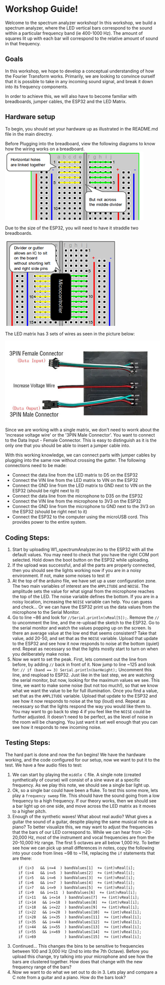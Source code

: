 # Workshop Guide!

Welcome to the spectrum analyzer workshop! In this workshop, we build a spectrum analyzer, where the LED vertical bars correspond to the sound within a particular frequency band (ie 400-1000 Hz). The amount of squares lit up with each bar will correspond to the relative amount of sound in that frequency.

## Goals
In this workshop, we hope to develop a conceptual understanding of how the Fourier Transform works. Primarily, we are looking to convince ourself that it is possible to take in any incoming sound signal, and break it down into its frequency components. 

In order to achieve this, we will also have to become familiar with breadboards, jumper cables, the ESP32 and the LED Matrix. 

## Hardware setup
To begin, you should set your hardware up as illustrated in the README.md file in the main directry. 

Before Plugging into the breadboard, view the following diagrams to know how the wiring works on a breadboard.
![Linked across a row](horizontal-rows.png)

Due to the size of the ESP32, you will need to have it straddle two breadboards. 

![Linked across a row](horizontal-withIC.png)

The LED matrix has 3 sets of wires as seen in the picture below:

![LED wiring](LED_wires.png)

Since we are working with a single matrix, we don't need to worrk about the 'increase voltage wire' or the '3PIN Male Connector'. You want to connect to the Data Input - Female Connector. This is easy to distinguish as it is the only one that you should be able to insert a jumper cable into. 

With this working knowledge, we can connect parts with jumper cables by plugging into the same row without crossing the gutter. The following connections need to be made:
- Connect the data line from the LED matrix to D5 on the ESP32
- Connect the VIN line from the LED matrix to VIN on the ESP32
- Connect the GND line from the LED matrix to GND next to VIN on the ESP32 (should be right next to it)
- Connect the data line from the microphone to D35 on the ESP32
- Connect the VIN line from the microphone to 3V3 on the ESP32
- Connect the GND line from the microphone to GND next to the 3V3 on the ESP32 (should be right next to it)
- Connect the ESP32 to the computer using the microUSB cord. This provides power to the entire system.

## Coding Steps:
1. Start by uploading W1_spectrumAnalyzer.ino to the ESP32 with all the default values. You may need to check that you have the right COM port selected. Hold down the boot button on the ESP32 while uploading. 
2. If the upload was successful, and all the parts are properly connected, then you should see the lights working now if you are in a noisy environment. If not, make some noises to test it! 
3. At the top of the arduino file, we have set up a user configuration zone. The two main variables of interest are the `AMPLITUDE` and `NOISE`. The amplitude sets the value for what signal from the microphone reaches the top of the LED. The noise variable defines the bottom. If you are in a noisy location, increasing the `NOISE` variable can help. You can guess and check... Or we can have the ESP32 print us the data values from the microphone to the Serial Monitor. 
4. Go to line ~86 and look for `//Serial.println(vReal[5]);`. Remove the `//` to uncomment the line, and the re-upload the sketch to the ESP32. Go to the serial monitor and watch the values popping up on the screen. Is there an average value at the low end that seems consistent? Take that value, add 20-50, and set that as the `NOISE` variable. Upload that update to the ESP32 and see how it now responds to noise at the bottom (quiet) end. Repeat as necessary so that the lights mostly start to turn on when you deliberately make noise.
5. Now we want to set the peak. First, lets comment out the line from before, by adding `//` back in front of it. Now jump to line ~125 and look for: `// if (band == 3) Serial.println(barHeight);` Uncomment this line, and reupload to ESP32. Just like in the last step, we are watching the serial monitor, but now, looking for the maximum values we see. This time, we want to make some noise (but not too much!), so that we know what we want the value to be for full illumination. Once you find a value, set that as the `AMPLITUDE` variable. Upload that update to the ESP32 and see how it now responds to noise at the top (loud) end. Repeat as necessary so that the lights respond the way you would like them to. You may want to go back to step 4 if you feel like the `NOISE` could be further adjusted. It doesn't need to be perfect, as the level of noise in the room will be changing. You just want it set well enough that you can see how it responds to new incoming noise. 

## Testing Steps:

The hard part is done and now the fun begins! We have the hardware working, and the code configured for our setup, now we want to put it to the test. We have a few audio files to test:

1. We can start by playing the `middle C` file. A single note (created synthetically of course) will consist of a sine wave at a specific frequency. As we play this note, we should see a single bar light up. 
2. Ok, so a single bar could have been a fluke. To test this some more, lets play a `frequency sweep` file. This should have the sound going from a low frequency to a high frequency. If our theory works, then we should see a bar light up on one side, and move across the LED matrix as it moves to a higher pitch.
3. Enough of the synthetic waves! What about real audio? What gives a guitar the sound of a guitar, despite playing the same musical note as a piano? To better visualize this, we may want to adjust the frequencies that the bars of our LED correspond to. While we can hear from ~20- 20,000 Hz, most of the instrument and vocal frequencies are from the 20-10,000 Hz range. The first 5 octaves are all below 1,000 Hz. To better see how we can pick up small differences in notes, copy the following into your code from lines ~98 to ~114, replacing the `if` statements that are there:
```   if (i<=3 )           bandValues[0]  += (int)vReal[i];
      if (i>3   && i<=4  ) bandValues[1]  += (int)vReal[i];
      if (i>4   && i<=5  ) bandValues[2]  += (int)vReal[i];
      if (i>5   && i<=6  ) bandValues[3]  += (int)vReal[i];
      if (i>6   && i<=7  ) bandValues[4]  += (int)vReal[i];
      if (i>7   && i<=9  ) bandValues[5]  += (int)vReal[i];
      if (i>9   && i<=11  ) bandValues[6]  += (int)vReal[i];
      if (i>11   && i<=14  ) bandValues[7]  += (int)vReal[i];
      if (i>14   && i<=18  ) bandValues[8]  += (int)vReal[i];
      if (i>18   && i<=22  ) bandValues[9]  += (int)vReal[i];
      if (i>22   && i<=28  ) bandValues[10]  += (int)vReal[i];
      if (i>28   && i<=35  ) bandValues[11]  += (int)vReal[i];
      if (i>35   && i<=44  ) bandValues[12]  += (int)vReal[i];
      if (i>44   && i<=55  ) bandValues[13]  += (int)vReal[i];
      if (i>55   && i<=69  ) bandValues[14]  += (int)vReal[i];
      if (i>69             ) bandValues[15]  += (int)vReal[i];

```
3. Continued... This changes the bins to be sensitive to frequencies between 100 and 3,000 Hz (2nd to into the 7th Octave). Before you upload this change, try talking into your microphone and see how the bars are clustered together. How does that change with the new frequency range of the bars? 
4. Now we want to do what we set out to do in 3. Lets play and compare a C note from a guitar and a piano. How do the bars look?
